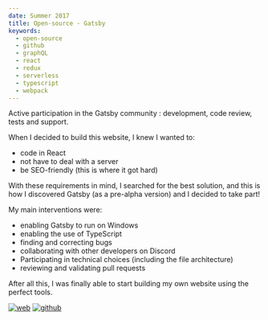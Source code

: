```yaml
---
date: Summer 2017
title: Open-source - Gatsby
keywords:
  - open-source
  - github
  - graphQL
  - react
  - redux
  - serverless
  - typescript
  - webpack
---
```


Active participation in the Gatsby community : development, code review, tests and support.

When I decided to build this website, I knew I wanted to:
- code in React
- not have to deal with a server
- be SEO-friendly (this is where it got hard) 

With these requirements in mind, I searched for the best solution, and this is how I discovered Gatsby (as a pre-alpha version) and I decided to take part! 

My main interventions were:
- enabling Gatsby to run on Windows
- enabling the use of TypeScript
- finding and correcting bugs
- collaborating with other developers on Discord
- Participating in technical choices (including the file architecture)
- reviewing and validating pull requests

After all this, I was finally able to start building my own website using the perfect tools.

[![web](/web-badge.svg)](https://www.gatsbyjs.org/)
[![github](/github-badge.svg)](https://github.com/gatsbyjs/gatsby)